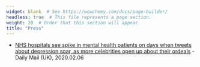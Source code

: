 ```yaml
---
widget: blank  # See https://wowchemy.com/docs/page-builder/
headless: true  # This file represents a page section.
weight: 20  # Order that this section will appear.
title: "Press"
---
```


* [NHS hospitals see spike in mental health patients on days when tweets about depression soar, as more celebrities open up about their ordeals](https://www.dailymail.co.uk/health/article-7973409/Spike-mental-health-patients-days-tweets-soar-depression.html) - Daily Mail (UK), 2020.02.06